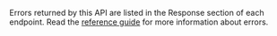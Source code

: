 Errors returned by this API are listed in the Response section of each endpoint.
Read the [reference guide](/api-documentation/docs/reference-guide#errors) for more information about errors.